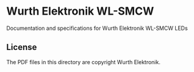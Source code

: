 # Wurth Elektronik WL-SMCW

Documentation and specifications for Wurth Elektronik WL-SMCW LEDs

## License

The PDF files in this directory are copyright Wurth Elektronik.
